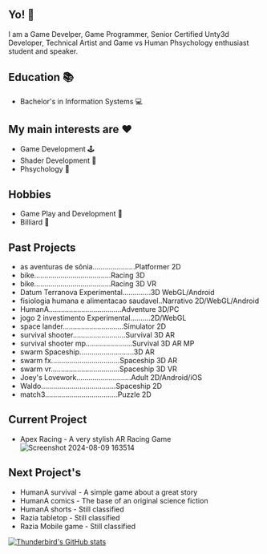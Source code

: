 ## Yo! 👋
I am a Game Develper, Game Programmer, Senior Certified Unty3d Developer, Technical Artist and Game vs Human Phsychology enthusiast student and speaker.

## Education 📚
- Bachelor's in Information Systems 💻

## My main interests are ❤️
- Game Development 🕹️
- Shader Development 🎨
- Phsychology 🧠

## Hobbies
- Game Play and Development 👀
- Billiard 🎱

## Past Projects
- as aventuras de sônia.....................Platformer 2D
- bike......................................Racing 3D
- bike......................................Racing 3D VR
- Datum Terranova	Experimental..............3D WebGL/Android
- fisiologia humana e alimentacao saudavel..Narrativo 2D/WebGL/Android
- HumanA....................................Adventure 3D/PC
- jogo 2 investimento	Experimental..........2D/WebGL
- space lander..............................Simulator 2D
- survival shooter..........................Survival 3D AR
- survival shooter mp.......................Survival 3D AR MP
- swarm	Spaceship...........................3D AR
- swarm fx..................................Spaceship 3D AR
- swarm vr..................................Spaceship 3D VR
- Joey's Lovework...........................Adult 2D/Android/iOS
- Waldo.....................................Spaceship 2D
- match3....................................Puzzle 2D

## Current Project
- Apex Racing - A very stylish AR Racing Game
![Screenshot 2024-08-09 163514](https://github.com/user-attachments/assets/9b13c272-65e8-42fe-85ef-153237bf3670)

## Next Project's
- HumanA survival - A simple game about a great story
- HumanA comics - The base of an original science fiction
- HumanA shorts - Still classified
- Razia tabletop - Still classified
- Razia Mobile game - Still classified

[![Thunderbird's GitHub stats](https://github-readme-stats.vercel.app/api?username=hhthunderbird)](https://github.com/anuraghazra/github-readme-stats)
<!--
Game Develper, Game Programmer, Senior Certified Unty3d Developer, Technical Artist, Game vs Human Phsychology enthusiast student.
Here are some ideas to get you started:

- 🔭 I’m currently working on ...
- 🌱 I’m currently learning ...
- 👯 I’m looking to collaborate on ...
- 🤔 I’m looking for help with ...
- 💬 Ask me about ...
- 📫 How to reach me: ...
- 😄 Pronouns: ...
- ⚡ Fun fact: ...
-->
